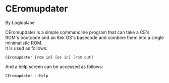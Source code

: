 # CEromupdater
By LogicalJoe

CEromupdater is a simple commandline program that can take a CE's ROM's bootcode and an 8ek OS's basecode and combine them into a single minimalistic ROM.  
It is used as follows:

`CEromupdater [rom in] [os in] [rom out]`

And a help screen can be accessed as follows:

`CEromupdater --help`
